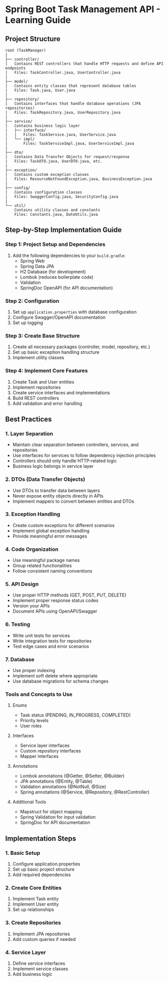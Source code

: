 # Spring Boot Task Management API - Learning Guide



## Project Structure
```
root (TaskManager)
|
├── controller/
|   Contains REST controllers that handle HTTP requests and define API endpoints
|   Files: TaskController.java, UserController.java
|
├── model/
|   Contains entity classes that represent database tables
|   Files: Task.java, User.java
|
├── repository/
|   Contains interfaces that handle database operations (JPA repositories)
|   Files: TaskRepository.java, UserRepository.java
|
├── service/
|   Contains business logic layer
|   ├── interface/
|   |   Files: TaskService.java, UserService.java
|   └── impl/
|       Files: TaskServiceImpl.java, UserServiceImpl.java
|
├── dto/
|   Contains Data Transfer Objects for request/response
|   Files: TaskDTO.java, UserDTO.java, etc.
|
├── exception/
|   Contains custom exception classes
|   Files: ResourceNotFoundException.java, BusinessException.java
|
├── config/
|   Contains configuration classes
|   Files: SwaggerConfig.java, SecurityConfig.java
|
└── util/
    Contains utility classes and constants
    Files: Constants.java, DateUtils.java
```

## Step-by-Step Implementation Guide

### Step 1: Project Setup and Dependencies
1. Add the following dependencies to your `build.gradle`:
   - Spring Web
   - Spring Data JPA
   - H2 Database (for development)
   - Lombok (reduces boilerplate code)
   - Validation
   - SpringDoc OpenAPI (for API documentation)

### Step 2: Configuration
1. Set up `application.properties` with database configuration
2. Configure Swagger/OpenAPI documentation
3. Set up logging

### Step 3: Create Base Structure
1. Create all necessary packages (controller, model, repository, etc.)
2. Set up basic exception handling structure
3. Implement utility classes

### Step 4: Implement Core Features
1. Create Task and User entities
2. Implement repositories
3. Create service interfaces and implementations
4. Build REST controllers
5. Add validation and error handling

## Best Practices

### 1. Layer Separation
- Maintain clear separation between controllers, services, and repositories
- Use interfaces for services to follow dependency injection principles
- Controllers should only handle HTTP-related logic
- Business logic belongs in service layer

### 2. DTOs (Data Transfer Objects)
- Use DTOs to transfer data between layers
- Never expose entity objects directly in APIs
- Implement mappers to convert between entities and DTOs

### 3. Exception Handling
- Create custom exceptions for different scenarios
- Implement global exception handling
- Provide meaningful error messages

### 4. Code Organization
- Use meaningful package names
- Group related functionalities
- Follow consistent naming conventions

### 5. API Design
- Use proper HTTP methods (GET, POST, PUT, DELETE)
- Implement proper response status codes
- Version your APIs
- Document APIs using OpenAPI/Swagger

### 6. Testing
- Write unit tests for services
- Write integration tests for repositories
- Test edge cases and error scenarios

### 7. Database
- Use proper indexing
- Implement soft delete where appropriate
- Use database migrations for schema changes

### Tools and Concepts to Use

1. Enums
   - Task status (PENDING, IN_PROGRESS, COMPLETED)
   - Priority levels
   - User roles

2. Interfaces
   - Service layer interfaces
   - Custom repository interfaces
   - Mapper interfaces

3. Annotations
   - Lombok annotations (@Getter, @Setter, @Builder)
   - JPA annotations (@Entity, @Table)
   - Validation annotations (@NotNull, @Size)
   - Spring annotations (@Service, @Repository, @RestController)

4. Additional Tools
   - Mapstruct for object mapping
   - Spring Validation for input validation
   - SpringDoc for API documentation

## Implementation Steps

### 1. Basic Setup
1. Configure application.properties
2. Set up basic project structure
3. Add required dependencies

### 2. Create Core Entities
1. Implement Task entity
2. Implement User entity
3. Set up relationships

### 3. Create Repositories
1. Implement JPA repositories
2. Add custom queries if needed

### 4. Service Layer
1. Define service interfaces
2. Implement service classes
3. Add business logic
